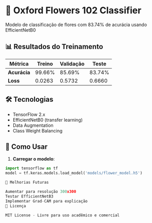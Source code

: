 # 🌸 Oxford Flowers 102 Classifier

Modelo de classificação de flores com 83.74% de acurácia usando EfficientNetB0

## 📊 Resultados do Treinamento
| Métrica         | Treino | Validação | Teste |
|-----------------|--------|-----------|-------|
| **Acurácia**    | 99.66% | 85.69%    | 83.74%|
| **Loss**        | 0.0263 | 0.5732    | 0.6660|


## 🛠️ Tecnologias
- TensorFlow 2.x
- EfficientNetB0 (transfer learning)
- Data Augmentation
- Class Weight Balancing


## 🚀 Como Usar
1. **Carregar o modelo**:
```python
import tensorflow as tf
model = tf.keras.models.load_model('models/flower_model.h5')

📝 Melhorias Futuras

Aumentar para resolução 300x300
Testar EfficientNetB3
Implementar Grad-CAM para explicação
📄 Licença

MIT License - Livre para uso acadêmico e comercial
